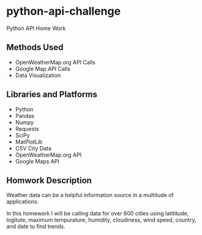 # python-api-challenge

Python API Home Work

## Methods Used

* OpenWeatherMap.org API Calls
* Google Map API Calls
* Data Visualization

## Libraries and Platforms

* Python
* Pandas
* Numpy
* Requests
* SciPy
* MatPlotLib
* CSV City Data
* OpenWeatherMap.org API
* Google Maps API

## Homwork Description

Weather data can be a helpful information source in a multitude of applications. 

In this homework I will be calling data for over 600 cities using latititude, logitute, maximum tempurature, humidity, cloudiness, wind speed, country, and date to find trends.



